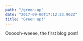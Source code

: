 ```yaml
---
path: "/green-up"
date: "2017-09-06T17:12:33.962Z"
title: "Green up!"
---
```


Oooooh-weeee, the first blog post!
